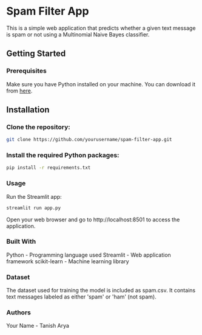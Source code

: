 # Spam Filter App

This is a simple web application that predicts whether a given text message is spam or not using a Multinomial Naive Bayes classifier.

## Getting Started

### Prerequisites

Make sure you have Python installed on your machine. You can download it from [here](https://www.python.org/downloads/).

## Installation

### Clone the repository:

```bash
git clone https://github.com/yourusername/spam-filter-app.git
```

### Install the required Python packages:

```bash
pip install -r requirements.txt
```

### Usage
Run the Streamlit app:

```bash
streamlit run app.py
```

Open your web browser and go to http://localhost:8501 to access the application.

### Built With
Python - Programming language used
Streamlit - Web application framework
scikit-learn - Machine learning library

### Dataset
The dataset used for training the model is included as spam.csv. It contains text messages labeled as either 'spam' or 'ham' (not spam).

### Authors
Your Name - Tanish Arya

